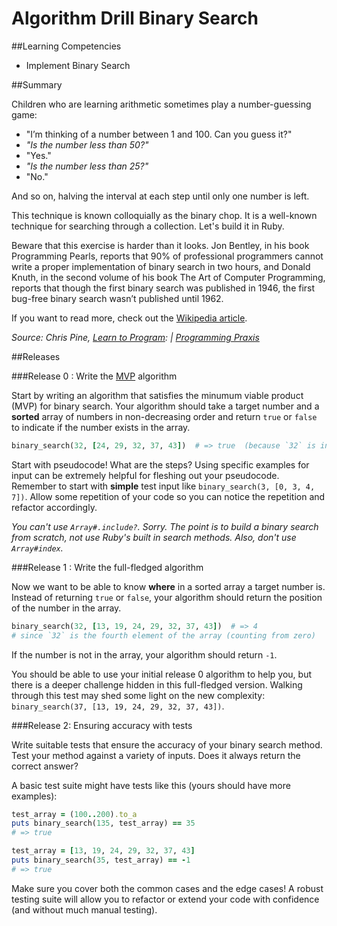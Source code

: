 # Algorithm Drill Binary Search

##Learning Competencies

* Implement Binary Search

##Summary

Children who are learning arithmetic sometimes play a number-guessing game:

- "I’m thinking of a number between 1 and 100. Can you guess it?"
- *"Is the number less than 50?"*
- "Yes."
- *"Is the number less than 25?"*
- "No."

And so on, halving the interval at each step until only one number is left.

This technique is known colloquially as the binary chop. It is a well-known technique for searching through a collection. Let's build it in Ruby.

Beware that this exercise is harder than it looks. Jon Bentley, in his book Programming Pearls, reports that 90% of professional programmers cannot write a proper implementation of binary search in two hours, and Donald Knuth, in the second volume of his book The Art of Computer Programming, reports that though the first binary search was published in 1946, the first bug-free binary search wasn’t published until 1962.

If you want to read more, check out the [Wikipedia article](http://en.wikipedia.org/wiki/Binary_search_algorithm).

<cite>Source: Chris Pine, [Learn to Program](http://pine.fm/LearnToProgram/): | [Programming Praxis](http://programmingpraxis.com/2009/03/23/binary-search/)</cite>


##Releases

###Release 0 : Write the [MVP](http://en.wikipedia.org/wiki/Minimum_viable_product) algorithm

Start by writing an algorithm that satisfies the minumum viable product (MVP) for binary search.  Your algorithm should take a target number and a **sorted** array of numbers in non-decreasing order and return `true` or `false` to indicate if the number exists in the array.  

```ruby
binary_search(32, [24, 29, 32, 37, 43])  # => true  (because `32` is in the array)
```

Start with pseudocode! What are the steps?  Using specific examples for input can be extremely helpful for fleshing out your pseudocode.  Remember to start with **simple** test input like `binary_search(3, [0, 3, 4, 7])`.  Allow some repetition of your code so you can notice the repetition and refactor accordingly.

*You can't use `Array#.include?`. Sorry. The point is to build a binary search from scratch, not use Ruby's built in search methods. Also, don't use `Array#index`.*


###Release 1 : Write the full-fledged algorithm

Now we want to be able to know **where** in a sorted array a target number is.  Instead of returning `true` or `false`, your algorithm should return the position of the number in the array. 

```ruby
binary_search(32, [13, 19, 24, 29, 32, 37, 43])  # => 4
# since `32` is the fourth element of the array (counting from zero)
```

If the number is not in the array, your algorithm should return `-1`.

You should be able to use your initial release 0 algorithm to help you, but there is a deeper challenge hidden in this full-fledged version.  Walking through this test may shed some light on the new complexity:  `binary_search(37, [13, 19, 24, 29, 32, 37, 43])`.  


###Release 2: Ensuring accuracy with tests

Write suitable tests that ensure the accuracy of your binary search method. Test your method against a variety of inputs. Does it always return the correct answer?

A basic test suite might have tests like this (yours should have more examples):

```ruby
test_array = (100..200).to_a
puts binary_search(135, test_array) == 35
# => true

test_array = [13, 19, 24, 29, 32, 37, 43]
puts binary_search(35, test_array) == -1
# => true
```

Make sure you cover both the common cases and the edge cases!  A robust testing suite will allow you to refactor or extend your code with confidence (and without much manual testing).

